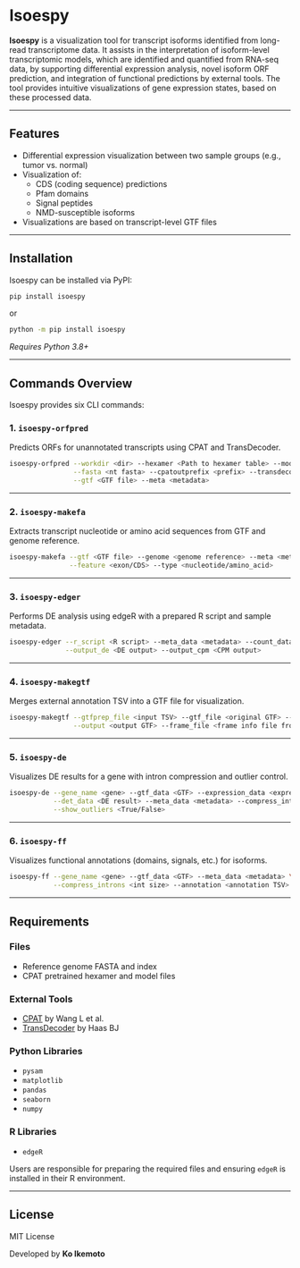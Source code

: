 # Isoespy

**Isoespy** is a visualization tool for transcript isoforms identified from long-read transcriptome data. It assists in the interpretation of isoform-level transcriptomic models, which are identified and quantified from RNA-seq data, by supporting differential expression analysis, novel isoform ORF prediction, and integration of functional predictions by external tools. The tool provides intuitive visualizations of gene expression states, based on these processed data.

---

## Features

- Differential expression visualization between two sample groups (e.g., tumor vs. normal)
- Visualization of:
  - CDS (coding sequence) predictions
  - Pfam domains
  - Signal peptides
  - NMD-susceptible isoforms
- Visualizations are based on transcript-level GTF files

---

## Installation

Isoespy can be installed via PyPI:

```bash
pip install isoespy
```

or

```bash
python -m pip install isoespy
```

*Requires Python 3.8+*

---

## Commands Overview

Isoespy provides six CLI commands:

### 1. `isoespy-orfpred`

Predicts ORFs for unannotated transcripts using CPAT and TransDecoder.

```bash
isoespy-orfpred --workdir <dir> --hexamer <Path to hexamer table> --model <Path to model> \
                --fasta <nt fasta> --cpatoutprefix <prefix> --transdecoder_path <Path to TransDecoder> \
                --gtf <GTF file> --meta <metadata>
```

---

### 2. `isoespy-makefa`

Extracts transcript nucleotide or amino acid sequences from GTF and genome reference.

```bash
isoespy-makefa --gtf <GTF file> --genome <genome reference> --meta <metadata> \
               --feature <exon/CDS> --type <nucleotide/amino_acid>
```

---

### 3. `isoespy-edger`

Performs DE analysis using edgeR with a prepared R script and sample metadata.

```bash
isoespy-edger --r_script <R script> --meta_data <metadata> --count_data <expression count> \
              --output_de <DE output> --output_cpm <CPM output>
```

---

### 4. `isoespy-makegtf`

Merges external annotation TSV into a GTF file for visualization.

```bash
isoespy-makegtf --gtfprep_file <input TSV> --gtf_file <original GTF> --meta_file <metadata> \
                --output <output GTF> --frame_file <frame info file from makefa>
```

---

### 5. `isoespy-de`

Visualizes DE results for a gene with intron compression and outlier control.

```bash
isoespy-de --gene_name <gene> --gtf_data <GTF> --expression_data <expression> \
           --det_data <DE result> --meta_data <metadata> --compress_introns <int size> \
           --show_outliers <True/False>
```

---

### 6. `isoespy-ff`

Visualizes functional annotations (domains, signals, etc.) for isoforms.

```bash
isoespy-ff --gene_name <gene> --gtf_data <GTF> --meta_data <metadata> \
           --compress_introns <int size> --annotation <annotation TSV>
```

---

## Requirements

### Files

- Reference genome FASTA and index
- CPAT pretrained hexamer and model files

### External Tools

- [CPAT](https://cpat.readthedocs.io/en/latest/) by Wang L et al.
- [TransDecoder](https://github.com/TransDecoder/TransDecoder/wiki) by Haas BJ

### Python Libraries

- `pysam`
- `matplotlib`
- `pandas`
- `seaborn`
- `numpy`

### R Libraries

- `edgeR`

Users are responsible for preparing the required files and ensuring `edgeR` is installed in their R environment.

---

## License

MIT License

Developed by **Ko Ikemoto**
